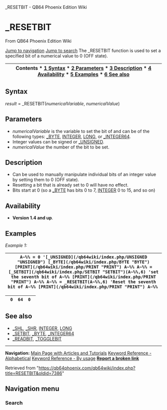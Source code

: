 


\_RESETBIT - QB64 Phoenix Edition Wiki








# \_RESETBIT



From QB64 Phoenix Edition Wiki



[Jump to navigation](#mw-head)
[Jump to search](#searchInput)
The \_RESETBIT function is used to set a specified bit of a numerical value to 0 (OFF state).


  






| Contents * [1 Syntax](#Syntax) * [2 Parameters](#Parameters) * [3 Description](#Description) * [4 Availability](#Availability) * [5 Examples](#Examples) * [6 See also](#See_also) |
| --- |


## Syntax


*result* = \_RESETBIT(*numericalVariable*, *numericalValue*)
  




## Parameters


* *numericalVariable* is the variable to set the bit of and can be of the following types: [\_BYTE](/qb64wiki/index.php/BYTE "BYTE"), [INTEGER](/qb64wiki/index.php/INTEGER "INTEGER"), [LONG](/qb64wiki/index.php/LONG "LONG"), or [\_INTEGER64](/qb64wiki/index.php/INTEGER64 "INTEGER64").
* Integer values can be signed or [\_UNSIGNED](/qb64wiki/index.php/UNSIGNED "UNSIGNED").
* *numericalValue* the number of the bit to be set.


  




## Description


* Can be used to manually manipulate individual bits of an integer value by setting them to 0 (OFF state).
* Resetting a bit that is already set to 0 will have no effect.
* Bits start at 0 (so a [\_BYTE](/qb64wiki/index.php/BYTE "BYTE") has bits 0 to 7, [INTEGER](/qb64wiki/index.php/INTEGER "INTEGER") 0 to 15, and so on)


  




## Availability


* **Version 1.4 and up**.


  




## Examples


*Example 1:*





| ``` A~%% = 0 '[_UNSIGNED](/qb64wiki/index.php/UNSIGNED "UNSIGNED") [_BYTE](/qb64wiki/index.php/BYTE "BYTE") [PRINT](/qb64wiki/index.php/PRINT "PRINT") A~%% A~%% = [_SETBIT](/qb64wiki/index.php/SETBIT "SETBIT")(A~%%,6) 'set the seventh bit of A~%% [PRINT](/qb64wiki/index.php/PRINT "PRINT") A~%% A~%% = _RESETBIT(A~%%,6) 'Reset the seventh bit of A~%% [PRINT](/qb64wiki/index.php/PRINT "PRINT") A~%%  ``` |
| --- |




| ```  0  64  0  ``` |
| --- |


  




## See also


* [\_SHL](/qb64wiki/index.php/SHL "SHL"), [\_SHR](/qb64wiki/index.php/SHR "SHR"), [INTEGER](/qb64wiki/index.php/INTEGER "INTEGER"), [LONG](/qb64wiki/index.php/LONG "LONG")
* [\_SETBIT](/qb64wiki/index.php/SETBIT "SETBIT"), [\_BYTE](/qb64wiki/index.php/BYTE "BYTE"), [\_INTEGER64](/qb64wiki/index.php/INTEGER64 "INTEGER64")
* [\_READBIT](/qb64wiki/index.php/READBIT "READBIT"), [\_TOGGLEBIT](/qb64wiki/index.php/TOGGLEBIT "TOGGLEBIT")


  






---


**Navigation:**
[Main Page with Articles and Tutorials](/qb64wiki/index.php/Main_Page "Main Page")
[Keyword Reference - Alphabetical](/qb64wiki/index.php/Keyword_Reference_-_Alphabetical "Keyword Reference - Alphabetical")
[Keyword Reference - By usage](/qb64wiki/index.php/Keyword_Reference_-_By_usage "Keyword Reference - By usage")
**[Report a broken link](https://qb64phoenix.com/forum/showthread.php?tid=2800)**  





Retrieved from "<https://qb64phoenix.com/qb64wiki/index.php?title=RESETBIT&oldid=7386>"




## Navigation menu








### Search





















